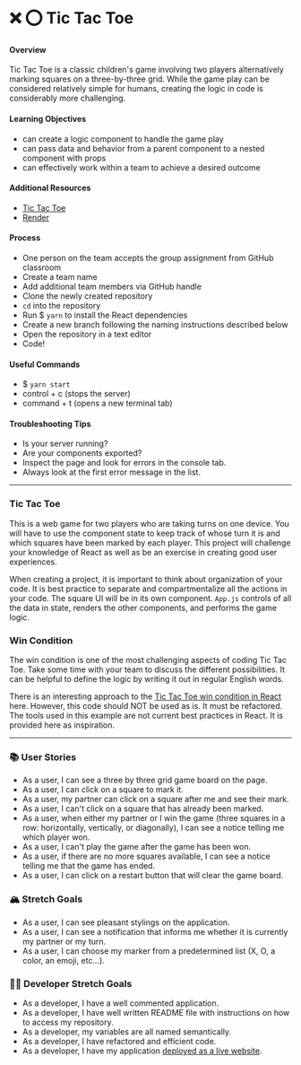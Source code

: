 # ❌ ⭕️ Tic Tac Toe

#### Overview

Tic Tac Toe is a classic children's game involving two players alternatively marking squares on a three-by-three grid. While the game play can be considered relatively simple for humans, creating the logic in code is considerably more challenging.

#### Learning Objectives

- can create a logic component to handle the game play
- can pass data and behavior from a parent component to a nested component with props
- can effectively work within a team to achieve a desired outcome

#### Additional Resources

- [Tic Tac Toe](https://en.wikipedia.org/wiki/Tic-tac-toe)
- [Render](https://render.com/docs/deploy-create-react-app)

#### Process

- One person on the team accepts the group assignment from GitHub classroom
- Create a team name
- Add additional team members via GitHub handle
- Clone the newly created repository
- `cd` into the repository
- Run $ `yarn` to install the React dependencies
- Create a new branch following the naming instructions described below
- Open the repository in a text editor
- Code!

#### Useful Commands

- $ `yarn start`
- control + c (stops the server)
- command + t (opens a new terminal tab)

#### Troubleshooting Tips

- Is your server running?
- Are your components exported?
- Inspect the page and look for errors in the console tab.
- Always look at the first error message in the list.

---

### Tic Tac Toe

This is a web game for two players who are taking turns on one device. You will have to use the component state to keep track of whose turn it is and which squares have been marked by each player. This project will challenge your knowledge of React as well as be an exercise in creating good user experiences.

When creating a project, it is important to think about organization of your code. It is best practice to separate and compartmentalize all the actions in your code. The square UI will be in its own component. `App.js` controls of all the data in state, renders the other components, and performs the game logic.

### Win Condition

The win condition is one of the most challenging aspects of coding Tic Tac Toe. Take some time with your team to discuss the different possibilities. It can be helpful to define the logic by writing it out in regular English words.

There is an interesting approach to the [Tic Tac Toe win condition in React](https://forum.freecodecamp.org/t/need-help-understanding-react-tic-tac-toe-winner-function/137840) here. However, this code should NOT be used as is. It must be refactored. The tools used in this example are not current best practices in React. It is provided here as inspiration.

---

### 📚 User Stories

- As a user, I can see a three by three grid game board on the page.
- As a user, I can click on a square to mark it.
- As a user, my partner can click on a square after me and see their mark.
- As a user, I can't click on a square that has already been marked.
- As a user, when either my partner or I win the game (three squares in a row: horizontally, vertically, or diagonally), I can see a notice telling me which player won.
- As a user, I can't play the game after the game has been won.
- As a user, if there are no more squares available, I can see a notice telling me that the game has ended.
- As a user, I can click on a restart button that will clear the game board.

### 🏔 Stretch Goals

- As a user, I can see pleasant stylings on the application.
- As a user, I can see a notification that informs me whether it is currently my partner or my turn.
- As a user, I can choose my marker from a predetermined list (X, O, a color, an emoji, etc...).

### 👩‍💻 Developer Stretch Goals

- As a developer, I have a well commented application.
- As a developer, I have well written README file with instructions on how to access my repository.
- As a developer, my variables are all named semantically.
- As a developer, I have refactored and efficient code.
- As a developer, I have my application [deployed as a live website](https://render.com/docs/deploy-create-react-app).
